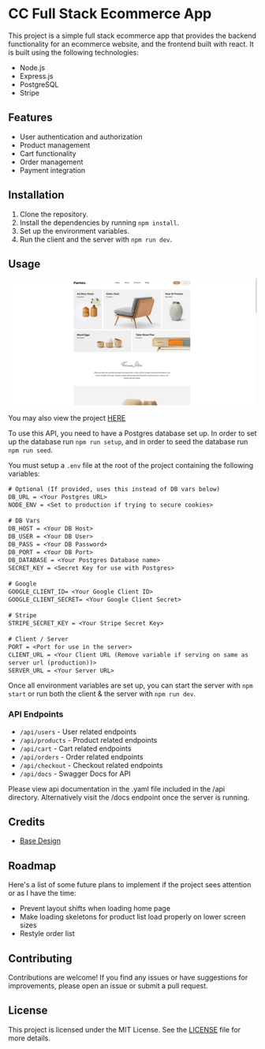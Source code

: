 # CC Full Stack Ecommerce App

This project is a simple full stack ecommerce app that provides the backend functionality for an ecommerce website, and the frontend built with react. It is built using the following technologies:

- Node.js
- Express.js
- PostgreSQL
- Stripe

## Features

- User authentication and authorization
- Product management
- Cart functionality
- Order management
- Payment integration

## Installation

1. Clone the repository.
2. Install the dependencies by running `npm install`.
3. Set up the environment variables.
4. Run the client and the server with `npm run dev`.

## Usage

![image](./assets/images/Furnex.png)

You may also view the project [HERE](https://cc-ecommerce.onrender.com/)

To use this API, you need to have a Postgres database set up. In order to set up the database run `npm run setup`, and in order to seed the database run `npm run seed`.

You must setup a `.env` file at the root of the project containing the following variables:

```
# Optional (If provided, uses this instead of DB vars below)
DB_URL = <Your Postgres URL>
NODE_ENV = <Set to production if trying to secure cookies>

# DB Vars
DB_HOST = <Your DB Host>
DB_USER = <Your DB User>
DB_PASS = <Your DB Password>
DB_PORT = <Your DB Port>
DB_DATABASE = <Your Postgres Database name>
SECRET_KEY = <Secret Key for use with Postgres>

# Google
GOOGLE_CLIENT_ID= <Your Google Client ID>
GOOGLE_CLIENT_SECRET= <Your Google Client Secret>

# Stripe
STRIPE_SECRET_KEY = <Your Stripe Secret Key>

# Client / Server
PORT = <Port for use in the server>
CLIENT_URL = <Your Client URL (Remove variable if serving on same as server url (production))>
SERVER_URL = <Your Server URL>
```

Once all environment variables are set up, you can start the server with `npm start` or run both the client & the server with `npm run dev`.

### API Endpoints

- `/api/users` - User related endpoints
- `/api/products` - Product related endpoints
- `/api/cart` - Cart related endpoints
- `/api/orders` - Order related endpoints
- `/api/checkout` - Checkout related endpoints
- `/api/docs` - Swagger Docs for API

Please view api documentation in the .yaml file included in the /api directory. Alternatively visit the /docs endpoint once the server is running.

## Credits

- [Base Design](https://github.com/codewithsadee/woodex)

## Roadmap

Here's a list of some future plans to implement if the project sees attention or as I have the time:

- Prevent layout shifts when loading home page
- Make loading skeletons for product list load properly on lower screen sizes
- Restyle order list

## Contributing

Contributions are welcome! If you find any issues or have suggestions for improvements, please open an issue or submit a pull request.

## License

This project is licensed under the MIT License. See the [LICENSE](LICENSE) file for more details.
